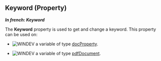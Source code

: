 
## Keyword (Property)

***In french: Keyword***
	



<a name="XUse"></a>
<a name="Use"></a>
<a name="description"></a>
The **Keyword** property is used to get and change a keyword. This property can be used on:

- ![WINDEV](https://doc.pcsoft.fr/ext/images/us/WD.png) a variable of type [docProperty](../WDLang1/1000022945.md).

- ![WINDEV](https://doc.pcsoft.fr/ext/images/us/WD.png) a variable of type [pdfDocument](../WDLang6/1000024909.md).




